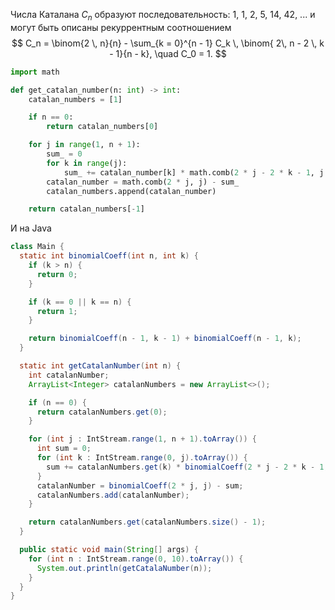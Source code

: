 Числа Каталана $C_n$ образуют последовательность: 1, 1, 2, 5, 14, 42, ... и могут быть описаны рекуррентным соотношением
$$
C_n = \binom{2 \, n}{n} - \sum_{k = 0}^{n - 1} C_k \, \binom{ 2\, n - 2 \, k - 1}{n - k}, \quad C_0 = 1.
$$
```python
import math

def get_catalan_number(n: int) -> int:
    catalan_numbers = [1]

    if n == 0:
        return catalan_numbers[0]

    for j in range(1, n + 1):
        sum_ = 0
        for k in range(j):
            sum_ += catalan_number[k] * math.comb(2 * j - 2 * k - 1, j - k)
        catalan_number = math.comb(2 * j, j) - sum_
        catalan_numbers.append(catalan_number)

    return catalan_numbers[-1]
```

И на Java
```java
class Main {
  static int binomialCoeff(int n, int k) {
    if (k > n) {
      return 0;
    }

    if (k == 0 || k == n) {
      return 1;
    }

    return binomialCoeff(n - 1, k - 1) + binomialCoeff(n - 1, k);
  } 

  static int getCatalanNumber(int n) {
    int catalanNumber;
    ArrayList<Integer> catalanNumbers = new ArrayList<>();

    if (n == 0) {
      return catalanNumbers.get(0);
    }

    for (int j : IntStream.range(1, n + 1).toArray()) {
      int sum = 0;
      for (int k : IntStream.range(0, j).toArray()) {
        sum += catalanNumbers.get(k) * binomialCoeff(2 * j - 2 * k - 1, j - k);
      }
      catalanNumber = binomialCoeff(2 * j, j) - sum;
      catalanNumbers.add(catalanNumber);
    }

    return catalanNumbers.get(catalanNumbers.size() - 1);
  }

  public static void main(String[] args) {
    for (int n : IntStream.range(0, 10).toArray()) {
      System.out.println(getCatalaNumber(n));
    }
  }
}
```